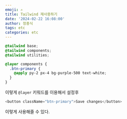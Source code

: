 ```yaml
---
emoji: ✍
title: Tailwind 재사용하기
date: '2024-02-22 16:08:00'
author: 정중식
tags: etc
categories: etc
---
```


```css
@tailwind base;
@tailwind components;
@tailwind utilities;

@layer components {
  .btn-primary {
    @apply py-2 px-4 bg-purple-500 text-white;
  }
}
```

이렇게 `@layer` 키워드를 이용해서 설정후

```js
<button className="btn-primary">Save changes</button>
```

이렇게 사용해줄 수 있다.
